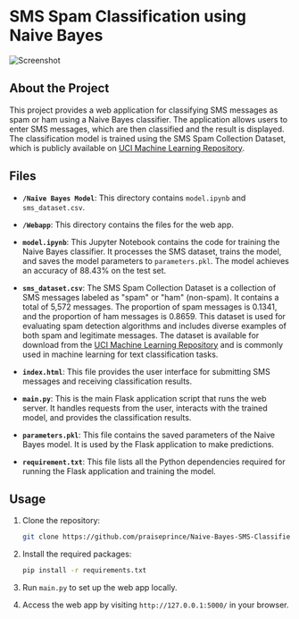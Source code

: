 # SMS Spam Classification using Naive Bayes
![Screenshot]()
## About the Project

This project provides a web application for classifying SMS messages as spam or ham using a Naive Bayes classifier. The application allows users to enter SMS messages, which are then classified and the result is displayed. The classification model is trained using the SMS Spam Collection Dataset, which is publicly available on [UCI Machine Learning Repository](https://doi.org/10.24432/C5CC84).

## Files

- **`/Naive Bayes Model`**: This directory contains `model.ipynb` and `sms_dataset.csv`.

- **`/Webapp`**: This directory contains the files for the web app. 

- **`model.ipynb`**: This Jupyter Notebook contains the code for training the Naive Bayes classifier. It processes the SMS dataset, trains the model, and saves the model parameters to `parameters.pkl`. The model achieves an accuracy of 88.43% on the test set.

- **`sms_dataset.csv`**: The SMS Spam Collection Dataset is a collection of SMS messages labeled as "spam" or "ham" (non-spam). It contains a total of 5,572 messages. The proportion of spam messages is 0.1341, and the proportion of ham messages is 0.8659. This dataset is used for evaluating spam detection algorithms and includes diverse examples of both spam and legitimate messages. The dataset is available for download from the [UCI Machine Learning Repository](https://doi.org/10.24432/C5CC84) and is commonly used in machine learning for text classification tasks.

- **`index.html`**: This file provides the user interface for submitting SMS messages and receiving classification results.

- **`main.py`**: This is the main Flask application script that runs the web server. It handles requests from the user, interacts with the trained model, and provides the classification results.

- **`parameters.pkl`**: This file contains the saved parameters of the Naive Bayes model. It is used by the Flask application to make predictions.

- **`requirement.txt`**: This file lists all the Python dependencies required for running the Flask application and training the model.

## Usage

1. Clone the repository:
   ```bash
   git clone https://github.com/praiseprince/Naive-Bayes-SMS-Classifier
   ```

2. Install the required packages:
   ```bash
   pip install -r requirements.txt
   ```

3. Run `main.py` to set up the web app locally.

4. Access the web app by visiting `http://127.0.0.1:5000/` in your browser. 